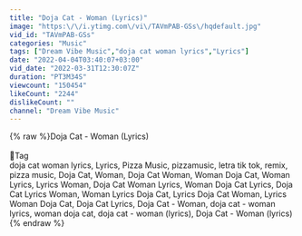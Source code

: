 ```yaml
---
title: "Doja Cat - Woman (Lyrics)"
image: "https:\/\/i.ytimg.com\/vi\/TAVmPAB-GSs\/hqdefault.jpg"
vid_id: "TAVmPAB-GSs"
categories: "Music"
tags: ["Dream Vibe Music","doja cat woman lyrics","Lyrics"]
date: "2022-04-04T03:40:07+03:00"
vid_date: "2022-03-31T12:30:07Z"
duration: "PT3M34S"
viewcount: "150454"
likeCount: "2244"
dislikeCount: ""
channel: "Dream Vibe Music"
---
```

{% raw %}Doja Cat - Woman (Lyrics)<br /><br />📝Tag<br />doja cat woman lyrics, Lyrics, Pizza Music, pizzamusic, letra tik tok, remix, pizza music, Doja Cat, Woman, Doja Cat Woman, Woman Doja Cat, Woman Lyrics, Lyrics Woman, Doja Cat Woman Lyrics, Woman Doja Cat Lyrics, Doja Cat Lyrics Woman, Woman Lyrics Doja Cat, Lyrics Doja Cat Woman, Lyrics Woman Doja Cat, Doja Cat Lyrics, Doja Cat - Woman, doja cat - woman lyrics, woman doja cat, doja cat - woman (lyrics), Doja Cat - Woman (lyrics){% endraw %}
